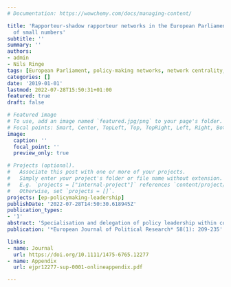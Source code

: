 ```yaml
---
# Documentation: https://wowchemy.com/docs/managing-content/

title: 'Rapporteur-shadow rapporteur networks in the European Parliament: The strength
  of small numbers'
subtitle: ''
summary: ''
authors:
- admin
- Nils Ringe
tags: [European Parliament, policy-making networks, network centrality, party size, ideology, legislative committees, party groups, rapporteurs, shadow rapporteurs]
categories: []
date: '2019-01-01'
lastmod: 2022-07-28T15:50:31+01:00
featured: true
draft: false

# Featured image
# To use, add an image named `featured.jpg/png` to your page's folder.
# Focal points: Smart, Center, TopLeft, Top, TopRight, Left, Right, BottomLeft, Bottom, BottomRight.
image:
  caption: ''
  focal_point: ''
  preview_only: true

# Projects (optional).
#   Associate this post with one or more of your projects.
#   Simply enter your project's folder or file name without extension.
#   E.g. `projects = ["internal-project"]` references `content/project/deep-learning/index.md`.
#   Otherwise, set `projects = []`.
projects: [ep-policymaking-leadership]
publishDate: '2022-07-28T14:50:30.618945Z'
publication_types:
- '1'
abstract: 'Specialisation and delegation of policy leadership within committees is the norm rather than the exception in legislatures around the world. Yet, little research has studied the sub-groups of lawmakers who serve as policy leaders on particular bills. This article uses conceptual and methodological tools from social network analysis to investigate the groups’ composition and relational structure. It tests the proposition that limited human resources lead lawmakers from small parties to more frequently engage with a greater number of colleagues from other parties across a wider range of policy areas. This may have important relational benefits that have the potential to outweigh the structural disadvantages of small party size. The article examines whether small party lawmakers participate more, are more central and have greater potential for brokerage in policy-making networks, or if the constraints associated with small party size and/or particular ideological leanings prevent their realisation. Empirically, the analyses focus on working relationships between rapporteurs and shadow rapporteurs in the adoption of reports by standing committees of the 7th European Parliament, 2009–2014. Methodologically, a mixed methods approach is employed. The quantitative analyses show that small party size does not affect legislators’ participation in policy-making networks, but that it increases legislators’ centrality and brokerage potential. Regarding ideology, being committed to democratic participation as a good in itself has a positive association with all three outcomes, while attitudes to European integration show no effect. The qualitative data suggest that the relational benefits of belonging to a small party partially mitigate the structural disadvantages associated with it. They also indicate that policy making in the European Parliament is quite inclusive, as any systematic exclusion tends to be the result of self-marginalisation.'
publication: '*European Journal of Political Research* 58(1): 209-235'

links: 
- name: Journal
  url: https://doi.org/10.1111/1475-6765.12277
- name: Appendix
  url: ejpr12277-sup-0001-onlineappendix.pdf

---
```

